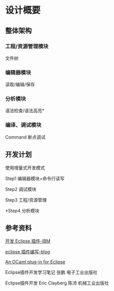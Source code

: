 # 设计概要

## 整体架构
### 工程/资源管理模块
文件树
### 编辑器模块
读取/编辑/保存
### 分析模块
语法检查/语法高亮*

### 编译、调试模块
Command
断点调试

## 开发计划
使用增量式开发模式

Step1 编辑器模块+命令行读写

Step2 调试模块

Step3 工程/资源管理

*Step4 分析模块

## 参考资料

[开发 Eclipse 插件-IBM](https://www.ibm.com/developerworks/cn/java/os-ecplug)

[eclipse 插件编写-blog](https://www.cnblogs.com/haifeng1990/p/5198449.html)

[An OCaml plug-in for Eclipse](https://github.com/nbros/OcaIDE)

Eclipse插件开发学习笔记 张鹏 电子工业出版社

Eclipse插件开发 Eric Clayberg 陈沛 机械工业出版社
